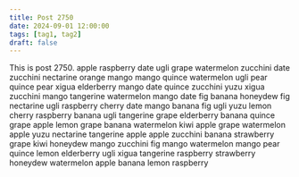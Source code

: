 ```yaml
---
title: Post 2750
date: 2024-09-01 12:00:00
tags: [tag1, tag2]
draft: false
---
```

This is post 2750.
apple
raspberry
date
ugli
grape
watermelon
zucchini
date
zucchini
nectarine
orange
mango
mango
quince
watermelon
ugli
pear
quince
pear
xigua
elderberry
mango
date
quince
zucchini
yuzu
xigua
zucchini
mango
tangerine
watermelon
mango
date
fig
banana
honeydew
fig
nectarine
ugli
raspberry
cherry
date
mango
banana
fig
ugli
yuzu
lemon
cherry
raspberry
banana
ugli
tangerine
grape
elderberry
banana
quince
grape
apple
lemon
grape
banana
watermelon
kiwi
apple
grape
watermelon
apple
yuzu
nectarine
tangerine
apple
apple
zucchini
banana
strawberry
grape
kiwi
honeydew
mango
zucchini
fig
mango
watermelon
mango
pear
quince
lemon
elderberry
ugli
xigua
tangerine
raspberry
strawberry
honeydew
watermelon
apple
banana
lemon
raspberry
